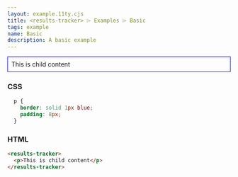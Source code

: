 ```yaml
---
layout: example.11ty.cjs
title: <results-tracker> ⌲ Examples ⌲ Basic
tags: example
name: Basic
description: A basic example
---
```


<style>
  results-tracker p {
    border: solid 1px blue;
    padding: 8px;
  }
</style>
<results-tracker>
  <p>This is child content</p>
</results-tracker>

<h3>CSS</h3>

```css
  p {
    border: solid 1px blue;
    padding: 8px;
  }
```

<h3>HTML</h3>

```html
<results-tracker>
  <p>This is child content</p>
</results-tracker>
```
